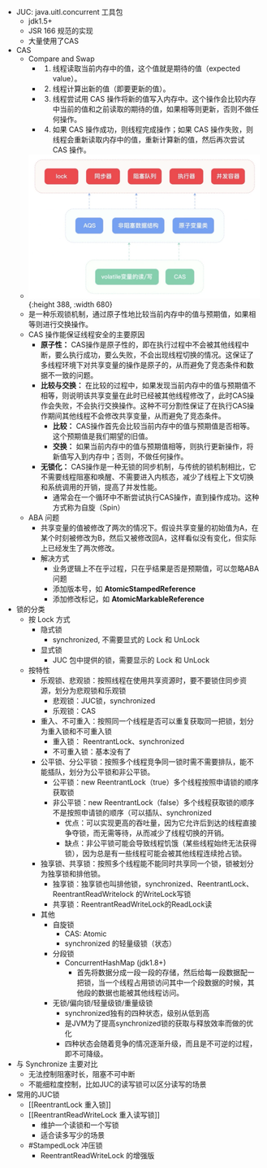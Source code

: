 - JUC: java.uitl.concurrent 工具包
	- jdk1.5+
	- JSR 166 规范的实现
	- 大量使用了CAS
- CAS
	- Compare and Swap
		- 1. 线程读取当前内存中的值，这个值就是期待的值（expected value）。
		- 2. 线程计算出新的值（即要更新的值）。
		- 3. 线程尝试用 CAS 操作将新的值写入内存中。这个操作会比较内存中当前的值和之前读取的期待的值，如果相等则更新，否则不做任何操作。
		- 4. 如果 CAS 操作成功，则线程完成操作；如果 CAS 操作失败，则线程会重新读取内存中的值，重新计算新的值，然后再次尝试 CAS 操作。
	- ![image.png](../assets/image_1710834901903_0.png){:height 388, :width 680}
	- 是一种乐观锁机制，通过原子性地比较当前内存中的值与预期值，如果相等则进行交换操作。
	- CAS 操作能保证线程安全的主要原因
		- **原子性：** CAS操作是原子性的，即在执行过程中不会被其他线程中断，要么执行成功，要么失败，不会出现线程切换的情况。这保证了多线程环境下对共享变量的操作是原子的，从而避免了竞态条件和数据不一致的问题。
		- **比较与交换：** 在比较的过程中，如果发现当前内存中的值与预期值不相等，则说明该共享变量在此时已经被其他线程修改了，此时CAS操作会失败，不会执行交换操作。这种不可分割性保证了在执行CAS操作期间其他线程不会修改共享变量，从而避免了竞态条件。
			- **比较：** CAS操作首先会比较当前内存中的值与预期值是否相等。这个预期值是我们期望的旧值。
			- **交换：** 如果当前内存中的值与预期值相等，则执行更新操作，将新值写入到内存中；否则，不做任何操作。
		- **无锁化：** CAS操作是一种无锁的同步机制，与传统的锁机制相比，它不需要线程阻塞和唤醒、不需要进入内核态，减少了线程上下文切换和系统调用的开销，提高了并发性能。
			- 通常会在一个循环中不断尝试执行CAS操作，直到操作成功。这种方式称为自旋（Spin）
	- ABA 问题
		- 共享变量的值被修改了两次的情况下。假设共享变量的初始值为A，在某个时刻被修改为B，然后又被修改回A，这样看似没有变化，但实际上已经发生了两次修改。
		- 解决方式
			- 业务逻辑上不在乎过程，只在乎结果是否是预期值，可以忽略ABA问题
			- 添加版本号，如 **AtomicStampedReference**
			- 添加修改标记，如 **AtomicMarkableReference**
- 锁的分类
	- 按 Lock 方式
		- 隐式锁
			- synchronized, 不需要显式的 Lock 和 UnLock
		- 显式锁
			- JUC 包中提供的锁，需要显示的 Lock 和 UnLock
	- 按特性
		- 乐观锁、悲观锁：按照线程在使用共享资源时，要不要锁住同步资源，划分为悲观锁和乐观锁
			- 悲观锁：JUC锁，synchronized
			- 乐观锁：CAS
		- 重入、不可重入：按照同一个线程是否可以重复获取同一把锁，划分为重入锁和不可重入锁
			- 重入锁： ReentrantLock、synchronized
			- 不可重入锁：基本没有了
		- 公平锁、分公平锁：按照多个线程竞争同一锁时需不需要排队，能不能插队，划分为公平锁和非公平锁。
			- 公平锁：new ReentrantLock（true）多个线程按照申请锁的顺序获取锁
			- 非公平锁：new ReentrantLock（false）多个线程获取锁的顺序不是按照申请锁的顺序（可以插队、synchronized
				- 优点：可以实现更高的吞吐量，因为它允许后到达的线程直接争夺锁，而无需等待，从而减少了线程切换的开销。
				- 缺点：非公平锁可能会导致线程饥饿（某些线程始终无法获得锁），因为总是有一些线程可能会被其他线程连续抢占锁。
		- 独享锁、共享锁：按照多个线程能不能同时共享同一个锁，锁被划分为独享锁和排他锁。
			- 独享锁：独享锁也叫排他锁，synchronized、ReentrantLock、ReentrantReadWritelock 的WriteLock写锁
			- 共享锁：ReentrantReadWriteLock的ReadLock读
		- 其他
			- 自旋锁
				- CAS: Atomic
				- synchronized 的轻量级锁（状态）
			- 分段锁
				- ConcurrentHashMap (jdk1.8+)
					- 首先将数据分成一段一段的存储，然后给每一段数据配一把锁，当一个线程占用锁访问其中一个段数据的时候，其他段的数据也能被其他线程访问。
			- 无锁/偏向锁/轻量级锁/重量级锁
				- synchronized独有的四种状态，级别从低到高
				- 是JVM为了提高synchronized锁的获取与释放效率而做的优化
				- 四种状态会随着竞争的情况逐渐升级，而且是不可逆的过程，即不可降级。
- 与 Synchronize 主要对比
	- 无法控制阻塞时长，阻塞不可中断
	- 不能细粒度控制，比如JUC的读写锁可以区分读写的场景
- 常用的JUC锁
	- [[ReentrantLock 重入锁]]
	- [[ReentrantReadWriteLock 重入读写锁]]
		- 维护一个读锁和一个写锁
		- 适合读多写少的场景
	- #StampedLock 冲压锁
		- ReentrantReadWriteLock 的增强版